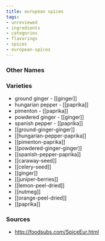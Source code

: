 ```yaml
---
title: european spices
tags:
- unreviewed
- ingredients
- categories
- flavorings
- spices
- european-spices
---
```



### Other Names


### Varieties

* ground ginger - [[ginger]]
* hungarian pepper - [[paprika]]
* pimenton - [[paprika]]
* powdered ginger - [[ginger]]
* spanish pepper - [[paprika]]
* [[ground-ginger-ginger]]
* [[hungarian-pepper-paprika]]
* [[pimenton-paprika]]
* [[powdered-ginger-ginger]]
* [[spanish-pepper-paprika]]
* [[caraway-seed]]
* [[celery-seed]]
* [[ginger]]
* [[juniper-berries]]
* [[lemon-peel-dried]]
* [[nutmeg]]
* [[orange-peel-dried]]
* [[paprika]]

### Sources
* http://foodsubs.com/SpiceEur.html
